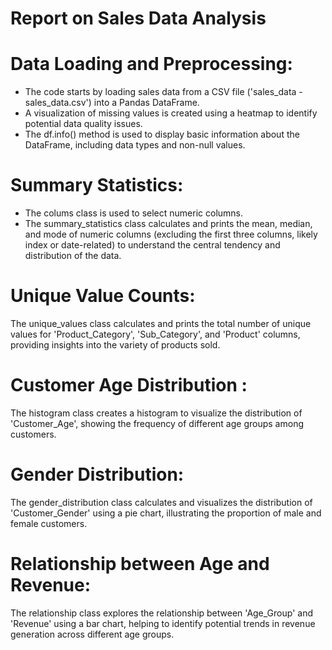 # Report on Sales Data Analysis
# Data Loading and Preprocessing:
- The code starts by loading sales data from a CSV file ('sales_data - sales_data.csv') into a Pandas DataFrame.
- A visualization of missing values is created using a heatmap to identify potential data quality issues.
- The df.info() method is used to display basic information about the DataFrame, including data types and non-null values.

# Summary Statistics:
- The colums class is used to select numeric columns.
- The summary_statistics class calculates and prints the mean, median, and mode of numeric columns (excluding the first three columns, likely index or date-related) to understand the central tendency and distribution of the data.

 #  Unique Value Counts:
 The unique_values class calculates and prints the total number of unique values for 'Product_Category', 'Sub_Category', and 'Product' columns, providing insights into the variety of products sold.

 # Customer Age Distribution :
 The histogram class creates a histogram to visualize the distribution of 'Customer_Age', showing the frequency of different age groups among customers.

 # Gender Distribution:
 The gender_distribution class calculates and visualizes the distribution of 'Customer_Gender' using a pie chart, illustrating the proportion of male and female customers.

 # Relationship between Age and Revenue:
 The relationship class explores the relationship between 'Age_Group' and 'Revenue' using a bar chart, helping to identify potential trends in revenue generation across different age groups.

 #
